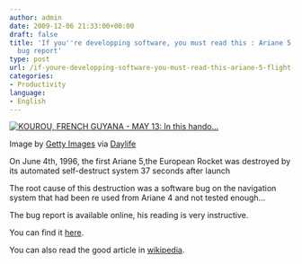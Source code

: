 ```yaml
---
author: admin
date: 2009-12-06 21:33:00+00:00
draft: false
title: 'If you''re developping software, you must read this : Ariane 5 flight 501
  bug report'
type: post
url: /if-youre-developping-software-you-must-read-this-ariane-5-flight-501-bug-report/
categories:
- Productivity
language:
- English
---
```


[![KOUROU, FRENCH GUYANA - MAY 13: In this hando...](http://cache.daylife.com/imageserve/03WXfFN8jJ7Yv/100x150.jpg)
](http://www.daylife.com/image/03WXfFN8jJ7Yv?utm_source=zemanta&utm_medium=p&utm_content=03WXfFN8jJ7Yv&utm_campaign=z1)


Image by [Getty Images](http://www.daylife.com/source/Getty_Images) via [Daylife](http://www.daylife.com)






On June 4th, 1996, the first Ariane 5,the European Rocket was destroyed by its automated self-destruct system 37 seconds after launch


The root cause of this destruction was a software bug on the navigation system that had been re used from Ariane 4 and not tested enough...

The bug report is available online, his reading is very instructive.

You can find it [here](http://web.archive.org/web/20000815230639/www.esrin.esa.it/htdocs/tidc/Press/Press96/ariane5rep.html).

You can also read the good article in [wikipedia](http://en.wikipedia.org/wiki/Ariane_5_Flight_501).

